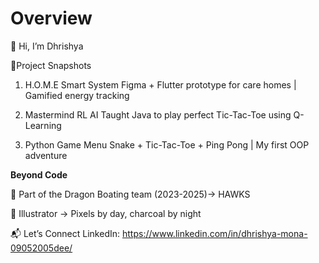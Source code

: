 # Overview

👋 Hi, I’m Dhrishya


🚀Project Snapshots

1. H.O.M.E Smart System
Figma + Flutter prototype for care homes | Gamified energy tracking

2. Mastermind RL AI
Taught Java to play perfect Tic-Tac-Toe using Q-Learning

3. Python Game Menu
Snake + Tic-Tac-Toe + Ping Pong | My first OOP adventure


**Beyond Code**

🚣 Part of the Dragon Boating team (2023-2025)-> HAWKS

🎨 Illustrator → Pixels by day, charcoal by night


📬 Let’s Connect
LinkedIn: https://www.linkedin.com/in/dhrishya-mona-09052005dee/
  
